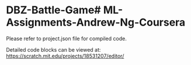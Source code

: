 # DBZ-Battle-Game# ML-Assignments-Andrew-Ng-Coursera
Please refer to project.json file for compiled code.

Detailed code blocks can be viewed at: https://scratch.mit.edu/projects/18531207/editor/
